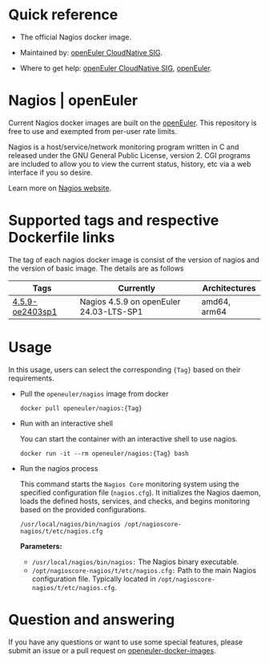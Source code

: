 # Quick reference

- The official Nagios docker image.

- Maintained by: [openEuler CloudNative SIG](https://gitee.com/openeuler/cloudnative).

- Where to get help: [openEuler CloudNative SIG](https://gitee.com/openeuler/cloudnative), [openEuler](https://gitee.com/openeuler/community).

# Nagios | openEuler
Current Nagios docker images are built on the [openEuler](https://repo.openeuler.org/). This repository is free to use and exempted from per-user rate limits.

Nagios is a host/service/network monitoring program written in C and released under the GNU General Public License, version 2. CGI programs are included to allow you to view the current status, history, etc via a web interface if you so desire.

Learn more on [Nagios website](https://assets.nagios.com/downloads/nagioscore/docs/nagioscore/4/en/toc.html).

# Supported tags and respective Dockerfile links
The tag of each nagios docker image is consist of the version of nagios and the version of basic image. The details are as follows

| Tags                                                                                                                             | Currently                                |  Architectures|
|----------------------------------------------------------------------------------------------------------------------------------|------------------------------------------|--|
| [4.5.9-oe2403sp1](https://gitee.com/openeuler/openeuler-docker-images/blob/master/Others/nagios/4.5.9/24.03-lts-sp1/Dockerfile) | Nagios 4.5.9 on openEuler 24.03-LTS-SP1 | amd64, arm64 |

# Usage
In this usage, users can select the corresponding `{Tag}`  based on their requirements.

- Pull the `openeuler/nagios` image from docker

	```
	docker pull openeuler/nagios:{Tag}
	```

- Run with an interactive shell

    You can start the container with an interactive shell to use nagios.
    ```
    docker run -it --rm openeuler/nagios:{Tag} bash
    ```
  
- Run the nagios process

    This command starts the `Nagios Core` monitoring system using the specified configuration file (`nagios.cfg`). It initializes the Nagios daemon, loads the
    defined hosts, services, and checks, and begins monitoring based on the provided configurations.
	```
	/usr/local/nagios/bin/nagios /opt/nagioscore-nagios/t/etc/nagios.cfg
	```
    **Parameters:**
    * `/usr/local/nagios/bin/nagios:` The Nagios binary executable.
    * `/opt/nagioscore-nagios/t/etc/nagios.cfg:` Path to the main Nagios configuration file. Typically located in `/opt/nagioscore-nagios/t/etc/nagios.cfg`.

# Question and answering
If you have any questions or want to use some special features, please submit an issue or a pull request on [openeuler-docker-images](https://gitee.com/openeuler/openeuler-docker-images).
